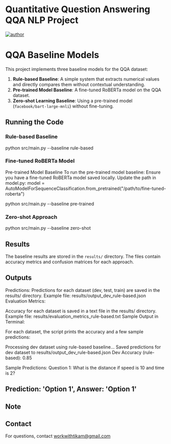# Quantitative Question Answering QQA NLP Project

[![author](https://img.shields.io/badge/author-Tikam-ff69b4.svg?style=flat-square)](https://www.linkedin.com/in/tikamchand/)

# QQA Baseline Models

This project implements three baseline models for the QQA dataset:
1. **Rule-based Baseline**: A simple system that extracts numerical values and directly compares them without contextual understanding.
2. **Pre-trained Model Baseline**: A fine-tuned RoBERTa model on the QQA dataset.
3. **Zero-shot Learning Baseline**: Using a pre-trained model (`facebook/bart-large-mnli`) without fine-tuning.


## Running the Code
### Rule-based Baseline
python src/main.py --baseline rule-based


### Fine-tuned RoBERTa Model
Pre-trained Model Baseline
To run the pre-trained model baseline:
Ensure you have a fine-tuned RoBERTa model saved locally. Update the path in model.py:
model = AutoModelForSequenceClassification.from_pretrained("/path/to/fine-tuned-roberta")

python src/main.py --baseline pre-trained


### Zero-shot Approach
python src/main.py --baseline zero-shot


## Results
The baseline results are stored in the `results/` directory. The files contain accuracy metrics and confusion matrices for each approach.

## Outputs
Predictions:
Predictions for each dataset (dev, test, train) are saved in the results/ directory.
Example file: results/output_dev_rule-based.json
Evaluation Metrics:

Accuracy for each dataset is saved in a text file in the results/ directory.
Example file: results/evaluation_metrics_rule-based.txt
Sample Output in Terminal:

For each dataset, the script prints the accuracy and a few sample predictions:

Processing dev dataset using rule-based baseline...
Saved predictions for dev dataset to results/output_dev_rule-based.json
Dev Accuracy (rule-based): 0.85

Sample Predictions:
Question 1: What is the distance if speed is 10 and time is 2?

Prediction: 'Option 1', Answer: 'Option 1'
--------------------------------------------------

## Note


## Contact
For questions, contact workwithtikam@gmail.com